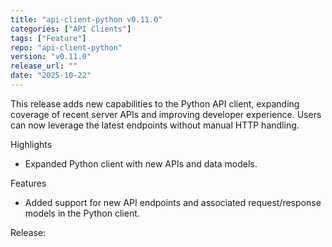 ```yaml
---
title: "api-client-python v0.11.0"
categories: ["API Clients"]
tags: ["Feature"]
repo: "api-client-python"
version: "v0.11.0"
release_url: ""
date: "2025-10-22"
---
```

This release adds new capabilities to the Python API client, expanding coverage of recent server APIs and improving developer experience. Users can now leverage the latest endpoints without manual HTTP handling.

Highlights
- Expanded Python client with new APIs and data models.

Features
- Added support for new API endpoints and associated request/response models in the Python client.

Release: 

